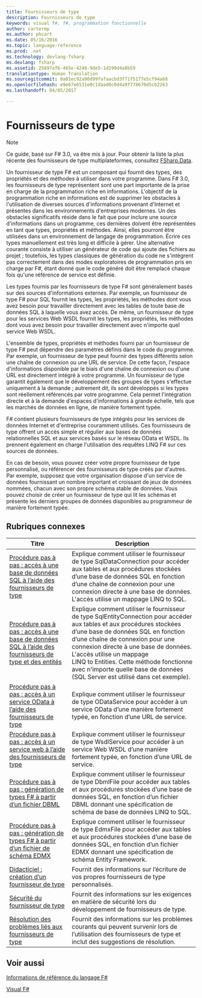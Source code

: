 ```yaml
---
title: Fournisseurs de type
description: Fournisseurs de type
keywords: visual f#, f#, programmation fonctionnelle
author: cartermp
ms.author: phcart
ms.date: 05/16/2016
ms.topic: language-reference
ms.prod: .net
ms.technology: devlang-fsharp
ms.devlang: fsharp
ms.assetid: 25697ef6-465e-4248-9de5-1d199d4a8b59
translationtype: Human Translation
ms.sourcegitcommit: 0a01ec92a90d99fafaacbd3f71f5177e5cf94a68
ms.openlocfilehash: e9e67e6531e0c1daad0c0d4a9f778670d5cb2263
ms.lasthandoff: 04/05/2017

---
```


# <a name="type-providers"></a>Fournisseurs de type

> [!NOTE]
Ce guide, basé sur F# 3.0, va être mis à jour.  Pour obtenir la liste la plus récente des fournisseurs de type multiplateformes, consultez [FSharp.Data](http://fsharp.github.io/FSharp.Data/).

Un fournisseur de type F# est un composant qui fournit des types, des propriétés et des méthodes à utiliser dans votre programme. Dans F# 3.0, les fournisseurs de type représentent sont une part importante de la prise en charge de la programmation riche en informations. L'objectif de la programmation riche en informations est de supprimer les obstacles à l'utilisation de diverses sources d'informations provenant d'Internet et présentes dans les environnements d'entreprises modernes. Un des obstacles significatifs réside dans le fait que pour inclure une source d'informations dans un programme, ces dernières doivent être représentées en tant que types, propriétés et méthodes. Ainsi, elles pourront être utilisées dans un environnement de langage de programmation. Écrire ces types manuellement est très long et difficile à gérer. Une alternative courante consiste à utiliser un générateur de code qui ajoute des fichiers au projet ; toutefois, les types classiques de génération du code ne s'intègrent pas correctement dans des modes exploratoires de programmation pris en charge par F#, étant donné que le code généré doit être remplacé chaque fois qu'une référence de service est définie.

Les types fournis par les fournisseurs de type F# sont généralement basés sur des sources d'informations externes. Par exemple, un fournisseur de type F# pour SQL fournit les types, les propriétés, les méthodes dont vous avez besoin pour travailler directement avec les tables de toute base de données SQL à laquelle vous avez accès. De même, un fournisseur de type pour les services Web WSDL fournit les types, les propriétés, les méthodes dont vous avez besoin pour travailler directement avec n'importe quel service Web WSDL.

L'ensemble de types, propriétés et méthodes fourni par un fournisseur de type F# peut dépendre des paramètres définis dans le code du programme. Par exemple, un fournisseur de type peut fournir des types différents selon une chaîne de connexion ou une URL de service. De cette façon, l'espace d'informations disponible par le biais d'une chaîne de connexion ou d'une URL est directement intégré à votre programme. Un fournisseur de type garantit également que le développement des groupes de types s'effectue uniquement à la demande ; autrement dit, ils sont développés si les types sont réellement référencés par votre programme. Cela permet l'intégration directe et à la demande d'espaces d'informations à grande échelle, tels que les marchés de données en ligne, de manière fortement typée.

F# contient plusieurs fournisseurs de type intégrés pour les services de données Internet et d'entreprise couramment utilisés. Ces fournisseurs de type offrent un accès simple et régulier aux bases de données relationnelles SQL et aux services basés sur le réseau OData et WSDL. Ils prennent également en charge l'utilisation des requêtes LINQ F# sur ces sources de données.

En cas de besoin, vous pouvez créer votre propre fournisseur de type personnalisé, ou référencer des fournisseurs de type créés par d'autres. Par exemple, supposez que votre organisation dispose d'un service de données fournissant un nombre important et croissant de jeux de données nommées, chacun avec son propre schéma stable de données. Vous pouvez choisir de créer un fournisseur de type qui lit les schémas et présente les derniers groupes de données disponibles au programmeur de manière fortement typée.


## <a name="related-topics"></a>Rubriques connexes


|Titre|Description|
|-----|-----------|
|[Procédure pas à pas : accès à une base de données SQL à l’aide des fournisseurs de type](accessing-a-sql-database.md)|Explique comment utiliser le fournisseur de type SqlDataConnection pour accéder aux tables et aux procédures stockées d’une base de données SQL en fonction d’une chaîne de connexion pour une connexion directe à une base de données. L'accès utilise un mappage LINQ to SQL.|
|[Procédure pas à pas : accès à une base de données SQL à l’aide des fournisseurs de type et des entités](accessing-a-sql-database-entities.md)|Explique comment utiliser le fournisseur de type SqlEntityConnection pour accéder aux tables et aux procédures stockées d’une base de données SQL en fonction d’une chaîne de connexion pour une connexion directe à une base de données. L'accès utilise un mappage LINQ to Entities. Cette méthode fonctionne avec n'importe quelle base de données (SQL Server est utilisé dans cet exemple).|
|[Procédure pas à pas : accès à un service OData à l’aide des fournisseurs de type](accessing-an-odata-service.md)|Explique comment utiliser le fournisseur de type ODataService pour accéder à un service OData d’une manière fortement typée, en fonction d’une URL de service.|
|[Procédure pas à pas : accès à un service web à l’aide des fournisseurs de type](accessing-a-web-service.md)|Explique comment utiliser le fournisseur de type WsdlService pour accéder à un service Web WSDL d’une manière fortement typée, en fonction d’une URL de service.|
|[Procédure pas à pas : génération de types F&#35; à partir d’un fichier DBML](generating-fsharp-types-from-dbml.md)|Explique comment utiliser le fournisseur de type DbmlFile pour accéder aux tables et aux procédures stockées d’une base de données SQL, en fonction d’un fichier DBML donnant une spécification de schéma de base de données LINQ to SQL.|
|[Procédure pas à pas : génération de types F&#35; à partir d’un fichier de schéma EDMX](generating-fsharp-types-from-edmx.md)|Explique comment utiliser le fournisseur de type EdmxFile pour accéder aux tables et aux procédures stockées d’une base de données SQL, en fonction d’un fichier EDMX donnant une spécification de schéma Entity Framework.|
|[Didacticiel : création d’un fournisseur de type](creating-a-type-provider.md)|Fournit des informations sur l’écriture de vos propres fournisseurs de type personnalisés.|
|[Sécurité du fournisseur de type](type-provider-security.md)|Fournit des informations sur les exigences en matière de sécurité lors du développement de fournisseurs de type.|
|[Résolution des problèmes liés aux fournisseurs de type](troubleshooting-type-providers.md)|Fournit des informations sur les problèmes courants qui peuvent survenir lors de l’utilisation des fournisseurs de type et inclut des suggestions de résolution.|

## <a name="see-also"></a>Voir aussi
[Informations de référence du langage F#](../../language-reference/index.md)

[Visual F#](../../index.md)
